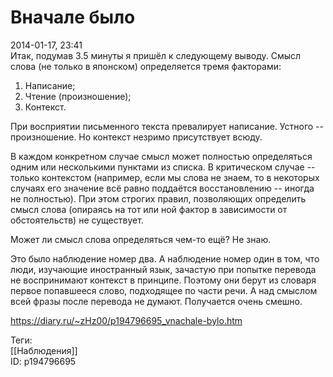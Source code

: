 Вначале было
=============

   
 2014-01-17, 23:41   
  Итак, подумав 3.5 минуты я пришёл к следующему выводу. Смысл слова (не только в японском) определяется тремя факторами:   
 1. Написание;   
 2. Чтение (произношение);   
 3. Контекст.   
   
 При восприятии письменного текста превалирует написание. Устного -- произношение. Но контекст незримо присутствует всюду.   
   
 В каждом конкретном случае смысл может полностью определяться одним или несколькими пунктами из списка. В критическом случае -- только контекстом (например, если мы слова не знаем, то в некоторых случаях его значение всё равно поддаётся восстановлению -- иногда не полностью). При этом строгих правил, позволяющих определить смысл слова (опираясь на тот или ной фактор в зависимости от обстоятельств) не существует.   
   
 Может ли смысл слова определяться чем-то ещё? Не знаю.   
   
 Это было наблюдение номер два. А наблюдение номер один в том, что люди, изучающие иностранный язык, зачастую при попытке перевода не воспринимают контекст в принципе. Поэтому они берут из словаря первое попавшееся слово, подходящее по части речи. А над смыслом всей фразы после перевода не думают. Получается очень смешно.   
    
 <https://diary.ru/~zHz00/p194796695_vnachale-bylo.htm>   
   
 Теги:   
 [[Наблюдения]]   
 ID: p194796695